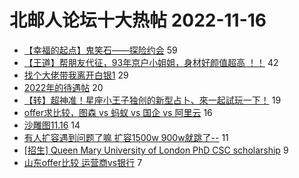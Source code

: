 # 北邮人论坛十大热帖 2022-11-16

- [【幸福的起点】鬼笑石——探险约会](https://bbs.byr.cn/article/Feeling/3195949) 59
- [【王道】帮朋友代征，93年京户小姐姐，身材好颜值超高 ！！](https://bbs.byr.cn/article/Friends/2032913) 42
- [找个大佬带我离开白银1](https://bbs.byr.cn/article/LOL/30221) 29
- [2022年的待遇帖](https://bbs.byr.cn/article/CivilServant/49560) 20
- [【转】超神准！星座小王子独创的新型占卜、來一起試玩一下！](https://bbs.byr.cn/article/Constellations/326533) 19
- [offer求比较，图森 vs 蚂蚁 vs 国企 vs 阿里云](https://bbs.byr.cn/article/Job/2176408) 16
- [沙雕图11.16](https://bbs.byr.cn/article/Picture/3332969) 14
- [有人扩容遇到问题了嘛 扩容1500w 900w就跳了--](https://bbs.byr.cn/article/Talking/6371168) 11
- [[招生] Queen Mary University of London PhD CSC scholarship](https://bbs.byr.cn/article/GoAbroad/389982) 9
- [山东offer比较  运营商vs银行](https://bbs.byr.cn/article/Shandong/420495) 7


